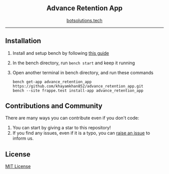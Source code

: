 <div align="center" markdown="1">
	<h2>Advance Retention App</h2>
	<p align="center">
	    <p></p>
	</p>
  
[botsolutions.tech](https://botsolutions.tech/)

</div>

---

## Installation

1. Install and setup bench by following [this guide](https://frappeframework.com/docs/user/en/installation)
2. In the bench directory, run `bench start` and keep it running
3. Open another terminal in bench directory, and run these commands

	```
	bench get-app advance_retention_app https://github.com/khayamkhan852/advance_retention_app.git
	bench --site frappe.test install-app advance_retention_app
	```


## Contributions and Community

There are many ways you can contribute even if you don't code:

1. You can start by giving a star to this repository!
2. If you find any issues, even if it is a typo, you can [raise an issue](https://github.com/khayamkhan852/bot_subscription_app/issues/new) to inform us.

## License

[MIT License](/license.md)

